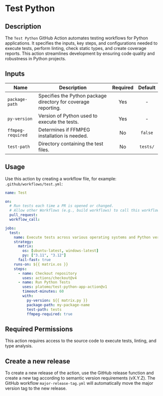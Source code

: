 # Test Python

## Description

The `Test Python` GitHub Action automates testing workflows for Python applications.
It specifies the inputs, key steps, and configurations needed to execute tests,
perform linting, check static types, and create coverage reports. This action
streamlines development by ensuring code quality and robustness in Python projects.

## Inputs

| Name              | Description                                                    | Required | Default  |
| ----------------- | -------------------------------------------------------------- | :------: | :------: |
| `package-path`    | Specifies the Python package directory for coverage reporting. |   Yes    |    -     |
| `py-version`      | Version of Python used to execute the tests.                   |   Yes    |    -     |
| `ffmpeg-required` | Determines if FFMPEG installation is needed.                   |    No    | `false`  |
| `test-path`       | Directory containing the test files.                           |    No    | `tests/` |

## Usage

Use this action by creating a workflow file, for example: `.github/workflows/test.yml`:

```yaml
name: Test

on:
  # Run tests each time a PR is opened or changed.
  # Allow other Workflows (e.g., build workflows) to call this workflow.
  pull_request:
  workflow_call:

jobs:
  test:
    name: Execute tests across various operating systems and Python versions.
    strategy:
      matrix:
        os: [ubuntu-latest, windows-latest]
        py: ["3.11", "3.12"]
      fail-fast: true
    runs-on: ${{ matrix.os }}
    steps:
      - name: Checkout repository
        uses: actions/checkout@v4
      - name: Run Python Tests
        uses: platomo/test-python-app-action@v1
        timeout-minutes: 60
        with:
          py-version: ${{ matrix.py }}
          package-path: my-package-name
          test-path: tests
          ffmpeg-required: true
```

## Required Permissions

This action requires access to the source code to execute tests, linting, and type
analysis.

## Create a new release

To create a new release of the action, use the GitHub release function and create a new
tag according to semantic version requirements (vX.Y.Z).
The GitHub workflow `major-release-tag.yml` will automatically move the major version
tag to the new release.
